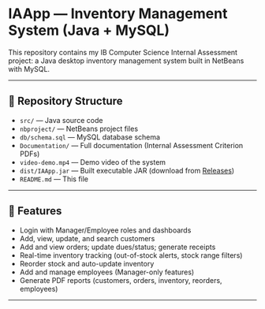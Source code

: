 # IAApp — Inventory Management System (Java + MySQL)

This repository contains my IB Computer Science Internal Assessment project: a Java desktop inventory management system built in NetBeans with MySQL.

---

## 📁 Repository Structure
- `src/` — Java source code  
- `nbproject/` — NetBeans project files    
- `db/schema.sql` — MySQL database schema   
- `Documentation/` — Full documentation (Internal Assessment Criterion PDFs)  
- `video-demo.mp4` — Demo video of the system  
- `dist/IAApp.jar` — Built executable JAR (download from [Releases](../../releases))  
- `README.md` — This file    

---

## 🚀 Features
- Login with Manager/Employee roles and dashboards  
- Add, view, update, and search customers  
- Add and view orders; update dues/status; generate receipts  
- Real-time inventory tracking (out-of-stock alerts, stock range filters)  
- Reorder stock and auto-update inventory  
- Add and manage employees (Manager-only features)  
- Generate PDF reports (customers, orders, inventory, reorders, employees)  

---
